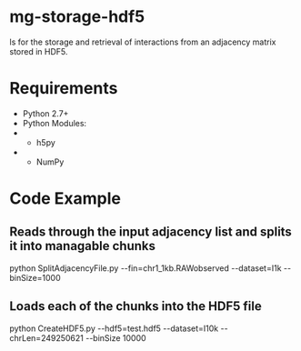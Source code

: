# mg-storage-hdf5

ls for the storage and retrieval of interactions from an adjacency matrix stored in HDF5.

# Requirements
- Python 2.7+
- Python Modules:
- - h5py
- - NumPy

# Code Example
## Reads through the input adjacency list and splits it into managable chunks
python SplitAdjacencyFile.py  --fin=chr1_1kb.RAWobserved --dataset=I1k --binSize=1000

## Loads each of the chunks into the HDF5 file
python CreateHDF5.py  --hdf5=test.hdf5 --dataset=I10k --chrLen=249250621 --binSize 10000


